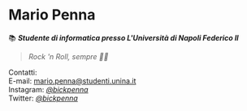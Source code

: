 # Mario Penna

📚 ***Studente di informatica presso L'Università di Napoli Federico II***

>*Rock 'n Roll, sempre 🤙🏻*

Contatti: <br />
E-mail: <mario.penna@studenti.unina.it> <br />
Instagram: *[@bickpenna](https://www.instagram.com/bickpenna/)* <br />
Twitter: *[@bickpenna](https://twitter.com/bickpenna)*
